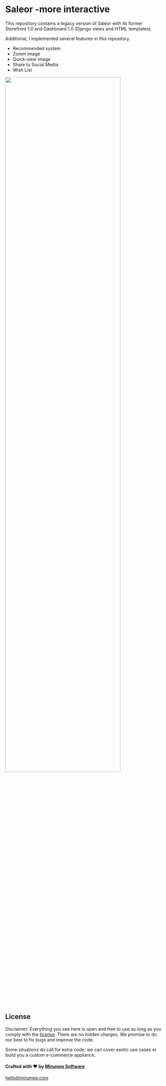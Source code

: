 # Saleor -more interactive 

This repository contains a legacy version of Saleor with its former Storefront 1.0 and Dashboard 1.0 (Django views and HTML templates).

Additional, I implemented several features in this repository.
  - Recommended system
  - Zomm image
  - Quick-view image
  - Share to Social Media
  - Wish List
  

<img src="https://github.com/albeec/saleor-v1/blob/master/saleor-v1/media/github-introduction/introde%20functions.png" width="85%" height="75%">

## License

Disclaimer: Everything you see here is open and free to use as long as you comply with the [license](https://github.com/mirumee/saleor/blob/master/LICENSE). There are no hidden charges. We promise to do our best to fix bugs and improve the code.

Some situations do call for extra code; we can cover exotic use cases or build you a custom e-commerce appliance.

#### Crafted with ❤️ by [Mirumee Software](http://mirumee.com)

hello@mirumee.com
